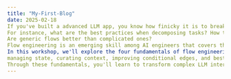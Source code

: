```yaml
---
title: "My-First-Blog"
date: 2025-02-18
If you've built a advanced LLM app, you know how finicky it is to break down complex goals into sub-tasks and organize them into a workflow. 
For instance, what are the best practices when decomposing tasks? How to manage the state within a workflow? 
Are generic flows better than complicated ones?
Flow engineering is an emerging skill among AI engineers that covers these questions.
In this workshop, we'll explore the four fundamentals of flow engineering: 
managing state, curating context, improving conditional edges, and best architectural practices. 
Through these fundamentals, you'll learn to transform complex LLM interactions into well-structured, maintainable systems that deliver reliable results.
---
```

